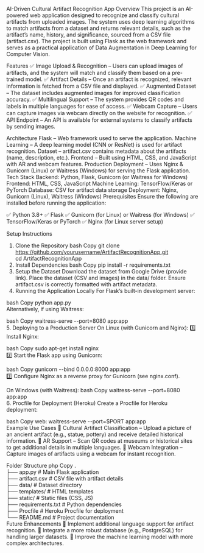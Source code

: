 AI-Driven Cultural Artifact Recognition App
Overview
This project is an AI-powered web application designed to recognize and classify cultural artifacts from uploaded images. The system uses deep learning algorithms to match artifacts from a dataset and returns relevant details, such as the artifact’s name, history, and significance, sourced from a CSV file (artifact.csv). The project is built using Flask as the web framework and serves as a practical application of Data Augmentation in Deep Learning for Computer Vision.

Features
✅ Image Upload & Recognition – Users can upload images of artifacts, and the system will match and classify them based on a pre-trained model.
✅ Artifact Details – Once an artifact is recognized, relevant information is fetched from a CSV file and displayed.
✅ Augmented Dataset – The dataset includes augmented images for improved classification accuracy.
✅ Multilingual Support – The system provides QR codes and labels in multiple languages for ease of access.
✅ Webcam Capture – Users can capture images via webcam directly on the website for recognition.
✅ API Endpoint – An API is available for external systems to classify artifacts by sending images.

Architecture
Flask – Web framework used to serve the application.
Machine Learning – A deep learning model (CNN or ResNet) is used for artifact recognition.
Dataset – artifact.csv contains metadata about the artifacts (name, description, etc.).
Frontend – Built using HTML, CSS, and JavaScript with AR and webcam features.
Production Deployment – Uses Nginx & Gunicorn (Linux) or Waitress (Windows) for serving the Flask application.
Tech Stack
Backend: Python, Flask, Gunicorn (or Waitress for Windows)
Frontend: HTML, CSS, JavaScript
Machine Learning: TensorFlow/Keras or PyTorch
Database: CSV for artifact data storage
Deployment: Nginx, Gunicorn (Linux), Waitress (Windows)
Prerequisites
Ensure the following are installed before running the application:

✅ Python 3.8+
✅ Flask
✅ Gunicorn (for Linux) or Waitress (for Windows)
✅ TensorFlow/Keras or PyTorch
✅ Nginx (for Linux server setup)

Setup Instructions
1. Clone the Repository
bash
Copy
git clone https://github.com/yourusername/ArtifactRecognitionApp.git  
cd ArtifactRecognitionApp  
2. Install Dependencies
bash
Copy
pip install -r requirements.txt  
3. Setup the Dataset
Download the dataset from Google Drive (provide link).
Place the dataset (CSV and images) in the data/ folder.
Ensure artifact.csv is correctly formatted with artifact metadata.
4. Running the Application Locally
For Flask’s built-in development server:

bash
Copy
python app.py  
Alternatively, if using Waitress:

bash
Copy
waitress-serve --port=8080 app:app  
5. Deploying to a Production Server
On Linux (with Gunicorn and Nginx):
1️⃣ Install Nginx:

bash
Copy
sudo apt-get install nginx  
2️⃣ Start the Flask app using Gunicorn:

bash
Copy
gunicorn --bind 0.0.0.0:8000 app:app  
3️⃣ Configure Nginx as a reverse proxy for Gunicorn (see nginx.conf).

On Windows (with Waitress):
bash
Copy
waitress-serve --port=8080 app:app  
6. Procfile for Deployment (Heroku)
Create a Procfile for Heroku deployment:

bash
Copy
web: waitress-serve --port=$PORT app:app  
Example Use Cases
📌 Cultural Artifact Classification – Upload a picture of an ancient artifact (e.g., statue, pottery) and receive detailed historical information.
📌 AR Support – Scan QR codes at museums or historical sites to get additional details in multiple languages.
📌 Webcam Integration – Capture images of artifacts using a webcam for instant recognition.

Folder Structure
php
Copy
.  
├── app.py                 # Main Flask application  
├── artifact.csv           # CSV file with artifact details  
├── data/                  # Dataset directory  
├── templates/             # HTML templates  
├── static/                # Static files (CSS, JS)  
├── requirements.txt       # Python dependencies  
├── Procfile               # Heroku Procfile for deployment  
└── README.md              # Project documentation  
Future Enhancements
🚀 Implement additional language support for artifact recognition.
🚀 Integrate a more robust database (e.g., PostgreSQL) for handling larger datasets.
🚀 Improve the machine learning model with more complex architectures.

